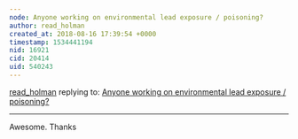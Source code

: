 ```yaml
---
node: Anyone working on environmental lead exposure / poisoning?
author: read_holman
created_at: 2018-08-16 17:39:54 +0000
timestamp: 1534441194
nid: 16921
cid: 20414
uid: 540243
---
```




[read_holman](../profile/read_holman) replying to: [Anyone working on environmental lead exposure / poisoning?](../notes/read_holman/08-13-2018/anyone-working-on-environmental-lead-exposure-poisoning)

----
Awesome. Thanks